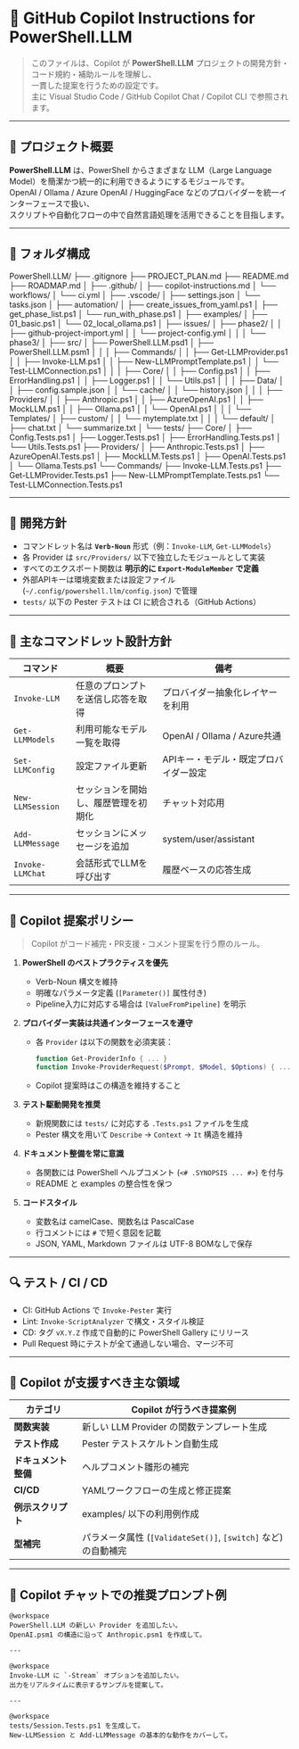 # 🤖 GitHub Copilot Instructions for PowerShell.LLM

> このファイルは、Copilot が **PowerShell.LLM** プロジェクトの開発方針・コード規約・補助ルールを理解し、  
> 一貫した提案を行うための設定です。  
> 主に Visual Studio Code / GitHub Copilot Chat / Copilot CLI で参照されます。

---

## 🧭 プロジェクト概要

**PowerShell.LLM** は、PowerShell からさまざまな LLM（Large Language Model）を簡潔かつ統一的に利用できるようにするモジュールです。  
OpenAI / Ollama / Azure OpenAI / HuggingFace などのプロバイダーを統一インターフェースで扱い、  
スクリプトや自動化フローの中で自然言語処理を活用できることを目指します。

---

## 🧱 フォルダ構成

PowerShell.LLM/
├── .gitignore
├── PROJECT_PLAN.md
├── README.md
├── ROADMAP.md
│
├── .github/
│   ├── copilot-instructions.md
│   └── workflows/
│       └── ci.yml
│
├── .vscode/
│   ├── settings.json
│   └── tasks.json
│
├── automation/
│   ├── create_issues_from_yaml.ps1
│   ├── get_phase_list.ps1
│   └── run_with_phase.ps1
│
├── examples/
│   ├── 01_basic.ps1
│   └── 02_local_ollama.ps1
│
├── issues/
│   ├── phase2/
│   │   ├── github-project-import.yml
│   │   └── project-config.yml
│   │
│   └── phase3/
│
├── src/
│   ├── PowerShell.LLM.psd1
│   ├── PowerShell.LLM.psm1
│   │
│   ├── Commands/
│   │   ├── Get-LLMProvider.ps1
│   │   ├── Invoke-LLM.ps1
│   │   ├── New-LLMPromptTemplate.ps1
│   │   └── Test-LLMConnection.ps1
│   │
│   ├── Core/
│   │   ├── Config.ps1
│   │   ├── ErrorHandling.ps1
│   │   ├── Logger.ps1
│   │   └── Utils.ps1
│   │
│   ├── Data/
│   │   ├── config.sample.json
│   │   └── cache/
│   │       └── history.json
│   │
│   ├── Providers/
│   │   ├── Anthropic.ps1
│   │   ├── AzureOpenAI.ps1
│   │   ├── MockLLM.ps1
│   │   ├── Ollama.ps1
│   │   └── OpenAI.ps1
│   │
│   └── Templates/
│       ├── custom/
│       │   └── mytemplate.txt
│       │
│       └── default/
│           ├── chat.txt
│           └── summarize.txt
│
└── tests/
    ├── Core/
    │   ├── Config.Tests.ps1
    │   ├── Logger.Tests.ps1
    │   ├── ErrorHandling.Tests.ps1
    │   └── Utils.Tests.ps1
    ├── Providers/
    │   ├── Anthropic.Tests.ps1
    │   ├── AzureOpenAI.Tests.ps1
    │   ├── MockLLM.Tests.ps1
    │   ├── OpenAI.Tests.ps1
    │   └── Ollama.Tests.ps1
    └── Commands/
        ├── Invoke-LLM.Tests.ps1
        ├── Get-LLMProvider.Tests.ps1
        ├── New-LLMPromptTemplate.Tests.ps1
        └── Test-LLMConnection.Tests.ps1



---

## 🎯 開発方針

- コマンドレット名は **`Verb-Noun`** 形式（例：`Invoke-LLM`, `Get-LLMModels`）
- 各 Provider は `src/Providers/` 以下で独立したモジュールとして実装
- すべてのエクスポート関数は **明示的に `Export-ModuleMember` で定義**
- 外部APIキーは環境変数または設定ファイル (`~/.config/powershell.llm/config.json`) で管理
- `tests/` 以下の Pester テストは CI に統合される（GitHub Actions）

---

## 🧩 主なコマンドレット設計方針

| コマンド | 概要 | 備考 |
|-----------|------|------|
| `Invoke-LLM` | 任意のプロンプトを送信し応答を取得 | プロバイダー抽象化レイヤーを利用 |
| `Get-LLMModels` | 利用可能なモデル一覧を取得 | OpenAI / Ollama / Azure共通 |
| `Set-LLMConfig` | 設定ファイル更新 | APIキー・モデル・既定プロバイダー設定 |
| `New-LLMSession` | セッションを開始し、履歴管理を初期化 | チャット対応用 |
| `Add-LLMMessage` | セッションにメッセージを追加 | system/user/assistant |
| `Invoke-LLMChat` | 会話形式でLLMを呼び出す | 履歴ベースの応答生成 |

---

## 🧠 Copilot 提案ポリシー

> Copilot がコード補完・PR支援・コメント提案を行う際のルール。

1. **PowerShell のベストプラクティスを優先**
   - Verb-Noun 構文を維持
   - 明確なパラメータ定義 (`[Parameter()]` 属性付き)
   - Pipeline入力に対応する場合は `[ValueFromPipeline]` を明示

2. **プロバイダー実装は共通インターフェースを遵守**
   - 各 `Provider` は以下の関数を必須実装：
     ```powershell
     function Get-ProviderInfo { ... }
     function Invoke-ProviderRequest($Prompt, $Model, $Options) { ... }
     ```
   - Copilot 提案時はこの構造を維持すること

3. **テスト駆動開発を推奨**
   - 新規関数には `tests/` に対応する `.Tests.ps1` ファイルを生成
   - Pester 構文を用いて `Describe` → `Context` → `It` 構造を維持

4. **ドキュメント整備を常に意識**
   - 各関数には PowerShell ヘルプコメント (`<# .SYNOPSIS ... #>`) を付与
   - README と examples の整合性を保つ

5. **コードスタイル**
   - 変数名は camelCase、関数名は PascalCase
   - 行コメントには `#` で短く意図を記載
   - JSON, YAML, Markdown ファイルは UTF-8 BOMなしで保存

---

## 🔍 テスト / CI / CD

- CI: GitHub Actions で `Invoke-Pester` 実行  
- Lint: `Invoke-ScriptAnalyzer` で構文・スタイル検証  
- CD: タグ `vX.Y.Z` 作成で自動的に PowerShell Gallery にリリース  
- Pull Request 時にテストが全て通過しない場合、マージ不可  

---

## 🧪 Copilot が支援すべき主な領域

| カテゴリ | Copilot が行うべき提案例 |
|-----------|---------------------------|
| **関数実装** | 新しい LLM Provider の関数テンプレート生成 |
| **テスト作成** | Pester テストスケルトン自動生成 |
| **ドキュメント整備** | ヘルプコメント雛形の補完 |
| **CI/CD** | YAMLワークフローの生成と修正提案 |
| **例示スクリプト** | examples/ 以下の利用例作成 |
| **型補完** | パラメータ属性 (`[ValidateSet()]`, `[switch]` など) の自動補完 |

---

## 🧩 Copilot チャットでの推奨プロンプト例

```text
@workspace
PowerShell.LLM の新しい Provider を追加したい。
OpenAI.psm1 の構造に沿って Anthropic.psm1 を作成して。

---

@workspace
Invoke-LLM に `-Stream` オプションを追加したい。
出力をリアルタイムに表示するサンプルを提案して。

---

@workspace
tests/Session.Tests.ps1 を生成して。
New-LLMSession と Add-LLMMessage の基本的な動作をカバーして。
